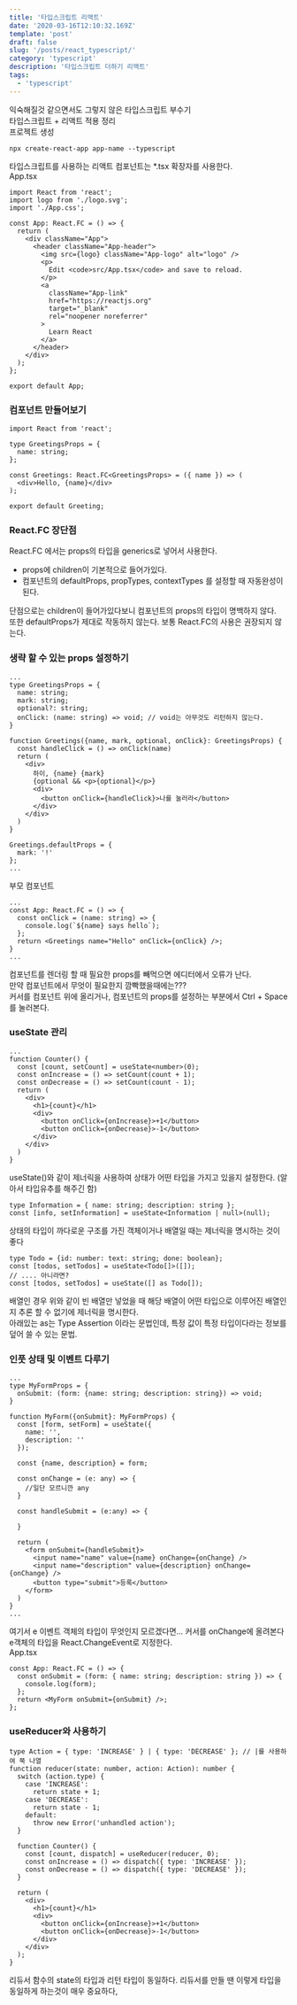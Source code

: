 ```yaml
---
title: '타입스크립트 리액트'
date: '2020-03-16T12:10:32.169Z'
template: 'post'
draft: false
slug: '/posts/react_typescript/'
category: 'typescript'
description: '타입스크립트 더하기 리액트'
tags:
  - 'typescript'
---
```


익숙해질것 같으면서도 그렇지 않은 타입스크립트 부수기  
타입스크립트 + 리액트 적용 정리  
프로젝트 생성

```
npx create-react-app app-name --typescript
```

타입스크립트를 사용하는 리액트 컴포넌트는 \*.tsx 확장자를 사용한다.  
App.tsx

```tsx
import React from 'react';
import logo from './logo.svg';
import './App.css';

const App: React.FC = () => {
  return (
    <div className="App">
      <header className="App-header">
        <img src={logo} className="App-logo" alt="logo" />
        <p>
          Edit <code>src/App.tsx</code> and save to reload.
        </p>
        <a
          className="App-link"
          href="https://reactjs.org"
          target="_blank"
          rel="noopener noreferrer"
        >
          Learn React
        </a>
      </header>
    </div>
  );
};

export default App;
```

### 컴포넌트 만들어보기

```tsx
import React from 'react';

type GreetingsProps = {
  name: string;
};

const Greetings: React.FC<GreetingsProps> = ({ name }) => (
  <div>Hello, {name}</div>
);

export default Greeting;
```

### React.FC 장단점

React.FC 에서는 props의 타입을 generics로 넣어서 사용한다.

- props에 children이 기본적으로 들어가있다.
- 컴포넌트의 defaultProps, propTypes, contextTypes 를 설정할 때 자동완성이 된다.

단점으로는 children이 들어가있다보니 컴포넌트의 props의 타입이 명백하지 않다.  
또한 defaultProps가 제대로 작동하지 않는다.
보통 React.FC의 사용은 권장되지 않는다.

### 생략 할 수 있는 props 설정하기

```tsx
...
type GreetingsProps = {
  name: string;
  mark: string;
  optional?: string;
  onClick: (name: string) => void; // void는 아무것도 리턴하지 않는다.
}

function Greetings({name, mark, optional, onClick}: GreetingsProps) {
  const handleClick = () => onClick(name)
  return (
    <div>
      하이, {name} {mark}
      {optional && <p>{optional}</p>}
      <div>
        <button onClick={handleClick}>나를 눌러라</button>
      </div>
    </div>
  )
}

Greetings.defaultProps = {
  mark: '!'
};
...
```

부모 컴포넌트

```tsx
...
const App: React.FC = () => {
  const onClick = (name: string) => {
    console.log(`${name} says hello`);
  };
  return <Greetings name="Hello" onClick={onClick} />;
}
...
```

컴포넌트를 렌더링 할 때 필요한 props를 빼먹으면 에디터에서 오류가 난다.  
만약 컴포넌트에서 무엇이 필요한지 깜빡했을때에는???  
커서를 컴포넌트 위에 올리거나, 컴포넌트의 props를 설정하는 부분에서 Ctrl + Space를 눌러본다.

### useState 관리

```tsx
...
function Counter() {
  const [count, setCount] = useState<number>(0);
  const onIncrease = () => setCount(count + 1);
  const onDecrease = () => setCount(count - 1);
  return (
    <div>
      <h1>{count}</h1>
      <div>
        <button onClick={onIncrease}>+1</button>
        <button onClick={onDecrease}>-1</button>
      </div>
    </div>
  )
}
```

useState<number>()와 같이 제너릭을 사용하여 상태가 어떤 타입을 가지고 있을지 설정한다. (알아서 타입유추를 해주긴 함)

```tsx
type Information = { name: string; description: string };
const [info, setInformation] = useState<Information | null>(null);
```

상태의 타입이 까다로운 구조를 가진 객체이거나 배열일 때는 제너릭을 명시하는 것이 좋다

```tsx
type Todo = {id: number: text: string; done: boolean};
const [todos, setTodos] = useState<Todo[]>([]);
// .... 아니라면?
const [todos, setTodos] = useState([] as Todo[]);
```

배열인 경우 위와 같이 빈 배열만 넣었을 때 해당 배열이 어떤 타입으로 이루어진 배열인지 추론 할 수 없기에 제너릭을 명시한다.  
아래있는 as는 Type Assertion 이라는 문법인데, 특정 값이 특정 타입이다라는 정보를 덮어 쓸 수 있는 문법.

### 인풋 상태 및 이벤트 다루기

```tsx
...
type MyFormProps = {
  onSubmit: (form: {name: string; description: string}) => void;
}

function MyForm({onSubmit}: MyFormProps) {
  const [form, setForm] = useState({
    name: '',
    description: ''
  });

  const {name, description} = form;

  const onChange = (e: any) => {
    //일단 모르니깐 any
  }

  const handleSubmit = (e:any) => {

  }

  return (
    <form onSubmit={handleSubmit}>
      <input name="name" value={name} onChange={onChange} />
      <input name="description" value={description} onChange={onChange} />
      <button type="submit">등록</button>
    </form>
  )
}
...
```

여기서 e 이벤트 객체의 타입이 무엇인지 모르겠다면... 커서를 onChange에 올려본다
e객체의 타입을 React.ChangeEvent<HTMLInputElement>로 지정한다.  
App.tsx

```tsx
const App: React.FC = () => {
  const onSubmit = (form: { name: string; description: string }) => {
    console.log(form);
  };
  return <MyForm onSubmit={onSubmit} />;
};
```

### useReducer와 사용하기

```tsx
type Action = { type: 'INCREASE' } | { type: 'DECREASE' }; // |를 사용하여 쭉 나열
function reducer(state: number, action: Action): number {
  switch (action.type) {
    case 'INCREASE':
      return state + 1;
    case 'DECREASE':
      return state - 1;
    default:
      throw new Error('unhandled action');
  }

  function Counter() {
    const [count, dispatch] = useReducer(reducer, 0);
    const onIncrease = () => dispatch({ type: 'INCREASE' });
    const onDecrease = () => dispatch({ type: 'DECREASE' });
  }

  return (
    <div>
      <h1>{count}</h1>
      <div>
        <button onClick={onIncrease}>+1</button>
        <button onClick={onDecrease}>-1</button>
      </div>
    </div>
  );
}
```

리듀서 함수의 state의 타입과 리턴 타입이 동일하다. 리듀서를 만들 땐 이렇게 타입을 동일하게 하는것이 매우 중요하다,
